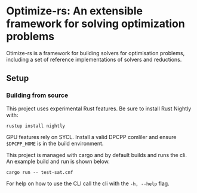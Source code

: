 # Optimize-rs: An extensible framework for solving optimization problems

Otimize-rs is a framework for building solvers for optimisation problems, including a set of reference implementations
of solvers and reductions.

## Setup

### Building from source

This project uses experimental Rust features. Be sure to install Rust Nightly with:

```
rustup install nightly
```

GPU features rely on SYCL. Install a valid DPCPP comliler and ensure `$DPCPP_HOME` is in the build environment.

This project is managed with cargo and by default builds and runs the cli. An example build and run is shown below.

```
cargo run -- test-sat.cnf
```

For help on how to use the CLI call the cli with the `-h, --help` flag.


